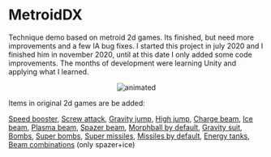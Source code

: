  
# MetroidDX
Technique demo based on metroid 2d games.
Its finished, but need more improvements and a few IA bug fixes.
I started this project in july 2020 and I finished him in november 2020, until at this date I only added some code improvements.
The months of development were learning Unity and applying what I learned.

<p align="center"><img src="https://user-images.githubusercontent.com/51692672/111498947-3226b480-8721-11eb-8085-c0a00b50c878.gif" alt="animated"></p>

Items in original 2d games are be added:

<a href="https://imgur.com/a/MJsfKmn" target="_blank">Speed booster</a>,
<a href="https://imgur.com/a/aAidgHc" target="_blank">Screw attack</a>,
<a href="https://imgur.com/a/8630FMY" target="_blank">Gravity jump</a>,
<a href="https://imgur.com/a/1d80b2R">High jump</a>,
<a href="https://imgur.com/a/hzTbmKh">Charge beam</a>,
<a href="https://imgur.com/a/qyQdsuK">Ice beam</a>,
<a href="https://imgur.com/a/HFLidK1">Plasma beam</a>,
<a href="https://imgur.com/a/uA9KfUP" target="_blank">Spazer beam</a>,
<a href="https://imgur.com/a/kQGiLZN" target="_blank">Morphball by default</a>,
<a href="https://imgur.com/a/8630FMY" target="_blank">Gravity suit</a>,
<a href="https://imgur.com/a/Oim3mHW" target="_blank">Bombs</a>,
<a href="https://imgur.com/a/IgeAvx8" target="_blank">Super bombs</a>,
<a href="https://imgur.com/a/B54Kohq">Super missiles</a>,
<a href="https://imgur.com/a/v46CSVJ">Missiles by default</a>,
<a href="https://imgur.com/a/6VWaziU">Energy tanks</a>,
<a href="https://imgur.com/a/JvGM9tO" target="_blank">Beam combinations</a> (only spazer+ice)
